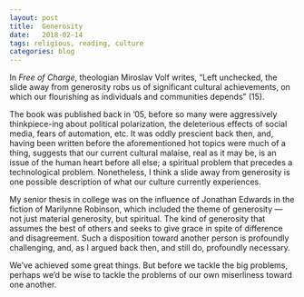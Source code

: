 ```yaml
---
layout: post
title:  Generosity
date:   2018-02-14
tags: religious, reading, culture
categories: blog
---
```

In *Free of Charge*, theologian Miroslav Volf writes, “Left unchecked, the slide away from generosity robs us of significant cultural achievements, on which our flourishing as individuals and communities depends” (15).

The book was published back in ’05, before so many were aggressively thinkpiece-ing about political polarization, the deleterious effects of social media, fears of automation, etc. It was oddly prescient back then, and, having been written before the aforementioned hot topics were much of a thing, suggests that our current cultural malaise, real as it may be, is an issue of the human heart before all else; a spiritual problem that precedes a technological problem. Nonetheless, I think a slide away from generosity is one possible description of what our culture currently experiences.

My senior thesis in college was on the influence of Jonathan Edwards in the fiction of Marilynne Robinson, which included the theme of generosity — not just material generosity, but spiritual. The kind of generosity that assumes the best of others and seeks to give grace in spite of difference and disagreement. Such a disposition toward another person is profoundly challenging, and, as I argued back then, and still do, profoundly necessary.

We’ve achieved some great things. But before we tackle the big problems, perhaps we’d be wise to tackle the problems of our own miserliness toward one another.